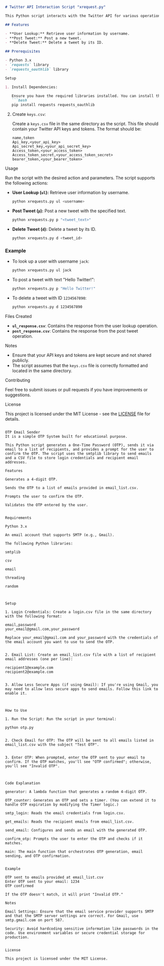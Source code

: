 
```markdown
# Twitter API Interaction Script "xrequest.py"

This Python script interacts with the Twitter API for various operations, including user lookups, posting tweets, and deleting tweets. It utilizes the Twitter API v2 endpoints to perform these tasks.

## Features

- **User Lookup:** Retrieve user information by username.
- **Post Tweet:** Post a new tweet.
- **Delete Tweet:** Delete a tweet by its ID.

## Prerequisites

- Python 3.x
- `requests` library
- `requests_oauthlib` library

Setup

1. Install Dependencies:

   Ensure you have the required libraries installed. You can install them using pip:
   ```bash
   pip install requests requests_oauthlib
   ```

2. Create `keys.csv`:

   Create a `keys.csv` file in the same directory as the script. This file should contain your Twitter API keys and tokens. The format should be:
   ```
   name,token
   Api_key,<your_api_key>
   Api_secret_key,<your_api_secret_key>
   Access_token,<your_access_token>
   Access_token_secret,<your_access_token_secret>
   bearer_token,<your_bearer_token>
   ```

 Usage

Run the script with the desired action and parameters. The script supports the following actions:

- **User Lookup (`ul`):** Retrieve user information by username.
  ```bash
  python xrequests.py ul <username>
  ```

- **Post Tweet (`p`):** Post a new tweet with the specified text.
  ```bash
  python xrequests.py p "<tweet_text>"
  ```

- **Delete Tweet (`d`):** Delete a tweet by its ID.
  ```bash
  python xrequests.py d <tweet_id>
  ```

### Example

- To look up a user with username `jack`:
  ```bash
  python xrequests.py ul jack
  ```

- To post a tweet with text "Hello Twitter!":
  ```bash
  python xrequests.py p "Hello Twitter!"
  ```

- To delete a tweet with ID `1234567890`:
  ```bash
  python xrequests.py d 1234567890
  ```

 Files Created

- **`ul_response.csv`**: Contains the response from the user lookup operation.
- **`post_response.csv`**: Contains the response from the post tweet operation.

Notes

- Ensure that your API keys and tokens are kept secure and not shared publicly.
- The script assumes that the `keys.csv` file is correctly formatted and located in the same directory.

Contributing

Feel free to submit issues or pull requests if you have improvements or suggestions.

 License

This project is licensed under the MIT License - see the [LICENSE](LICENSE) file for details.
```

OTP Email Sender
It is a simple OTP System built for educational purpose.

This Python script generates a One-Time Password (OTP), sends it via email to a list of recipients, and provides a prompt for the user to confirm the OTP. The script uses the smtplib library to send emails and a CSV file to store login credentials and recipient email addresses.

Features

Generates a 4-digit OTP.

Sends the OTP to a list of emails provided in email_list.csv.

Prompts the user to confirm the OTP.

Validates the OTP entered by the user.


Requirements

Python 3.x

An email account that supports SMTP (e.g., Gmail).

The following Python libraries:

smtplib

csv

email

threading

random



Setup

1. Login Credentials: Create a login.csv file in the same directory with the following format:

email,password
your_email@gmail.com,your_password

Replace your_email@gmail.com and your_password with the credentials of the email account you want to use to send the OTP.


2. Email List: Create an email_list.csv file with a list of recipient email addresses (one per line):

recipient1@example.com
recipient2@example.com


3. Allow Less Secure Apps (if using Gmail): If you're using Gmail, you may need to allow less secure apps to send emails. Follow this link to enable it.



How to Use

1. Run the Script: Run the script in your terminal:

python otp.py


2. Check Email for OTP: The OTP will be sent to all emails listed in email_list.csv with the subject "Test OTP".


3. Enter OTP: When prompted, enter the OTP sent to your email to confirm. If the OTP matches, you'll see "OTP confirmed"; otherwise, you'll see "Invalid OTP".



Code Explanation

generator: A lambda function that generates a random 4-digit OTP.

OTP_counter: Generates an OTP and sets a timer. (You can extend it to handle OTP expiration by modifying the Timer logic.)

smtp_login: Reads the email credentials from login.csv.

get_emails: Reads the recipient emails from email_list.csv.

send_email: Configures and sends an email with the generated OTP.

confirm_otp: Prompts the user to enter the OTP and checks if it matches.

main: The main function that orchestrates OTP generation, email sending, and OTP confirmation.


Example

OTP sent to emails provided at email_list.csv
Enter OTP sent to your email: 1234
OTP confirmed

If the OTP doesn't match, it will print "Invalid OTP."

Notes

Email Settings: Ensure that the email service provider supports SMTP and that the SMTP server settings are correct. For Gmail, use smtp.gmail.com on port 587.

Security: Avoid hardcoding sensitive information like passwords in the code. Use environment variables or secure credential storage for production.


License

This project is licensed under the MIT License.

